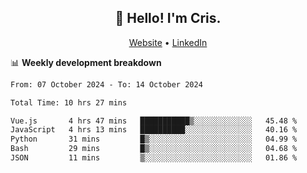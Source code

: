 
<h2 align="center">👋 Hello! I'm Cris.</h2>
<p align="center">
  <a href="https://www.criscunas.dev">Website</a> •
  <a href="https://www.linkedin.com/in/cristophercunas/">LinkedIn</a> 
</p>


📊 **Weekly development breakdown**
<!--START_SECTION:waka-->

```txt
From: 07 October 2024 - To: 14 October 2024

Total Time: 10 hrs 27 mins

Vue.js       4 hrs 47 mins   ███████████▒░░░░░░░░░░░░░   45.48 %
JavaScript   4 hrs 13 mins   ██████████░░░░░░░░░░░░░░░   40.16 %
Python       31 mins         █▒░░░░░░░░░░░░░░░░░░░░░░░   04.99 %
Bash         29 mins         █▒░░░░░░░░░░░░░░░░░░░░░░░   04.68 %
JSON         11 mins         ▒░░░░░░░░░░░░░░░░░░░░░░░░   01.86 %
```

<!--END_SECTION:waka-->
